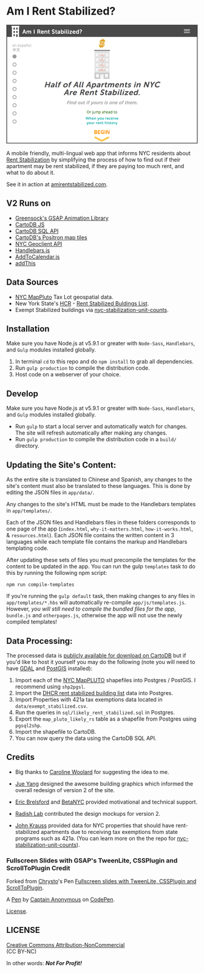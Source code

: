 Am I Rent Stabilized?
============================
![](app/assets/png/airs_landing_page.png)

A mobile friendly, multi-lingual web app that informs NYC residents about [Rent Stabilization](http://www.nycrgb.org/html/resources/faq/rentstab.html) by simplifying the process of how to find out if their apartment may be rent stabilized, if they are paying too much rent, and what to do about it.  

See it in action at [amirentstabilized.com](https://amirentstabilized.com/).

## V2 Runs on
- [Greensock's GSAP Animation Library](http://greensock.com/gsap)
- [CartoDB JS](http://docs.cartodb.com/cartodb-platform/cartodb-js.html)
- [CartoDB SQL API](http://docs.cartodb.com/cartodb-platform/sql-api.html)
- [CartoDB's Positron map tiles](http://cartodb.com/basemaps/)
- [NYC Geoclient API](https://developer.cityofnewyork.us/api/geoclient-api)
- [Handlebars.js](http://handlebarsjs.com/)
- [AddToCalendar.js](https://github.com/AddToCalendar/addtocalendar)
- [addThis](http://addthis.com)

## Data Sources
- [NYC MapPluto](http://www.nyc.gov/html/dcp/html/bytes/dwn_pluto_mappluto.shtml) Tax Lot geospatial data.
- New York State's [HCR](http://www.nyshcr.org/) - [Rent Stabilized Buldings List](https://github.com/clhenrick/dhcr-rent-stabilized-data).
- Exempt Stabilized buildings via [nyc-stabilization-unit-counts](https://github.com/talos/nyc-stabilization-unit-counts).

## Installation
Make sure you have Node.js at v5.9.1 or greater with `Node-Sass`, `Handlebars`, and `Gulp` modules installed globally.  
1. In terminal `cd` to this repo and do `npm install` to grab all dependencies.  
2. Run `gulp production` to compile the distribution code.  
3. Host code on a webserver of your choice.  

## Develop
Make sure you have Node.js at v5.9.1 or greater with `Node-Sass`, `Handlebars`, and `Gulp` modules installed globally.  
- Run `gulp` to start a local server and automatically watch for changes. The site will refresh automatically after making any changes.  
- Run `gulp production` to compile the distribution code in a `build/` directory.

## Updating the Site's Content:
As the entire site is translated to Chinese and Spanish, any changes to the site's content must also be translated to these languages. This is done by editing  the JSON files in `app/data/`.

Any changes to the site's HTML must be made to the Handlebars templates in `app/templates/`.

Each of the JSON files and Handlebars files in these folders corresponds to one page of the app (`index.html`, `why-it-matters.html`, `how-it-works.html`, & `resources.html`). Each JSON file contains the written content in 3 languages while each template file contains the markup and Handlebars templating code.

After updating these sets of files you must precompile the templates for the content to be updated in the app. You can run the gulp `templates` task to do this by running the following npm script:

```
npm run compile-templates
```

If you're running the `gulp default` task, then making changes to any files in `app/templates/*.hbs` will automatically re-compile `app/js/templates.js`. However, _you will still need to compile the bundled files for the app_, `bundle.js` and `otherpages.js`, otherwise the app will not use the newly compiled templates!

## Data Processing:
The processed data is [publicly available for download on CartoDB](https://chenrick.carto.com/tables/map_pluto_likely_rs_2016v1/public/map) but if you'd like to host it yourself you may do the following (note you will need to have [GDAL](http://www.gdal.org/) and [PostGIS](http://postgis.net/) installed):

1. Import each of the [NYC MapPLUTO](http://www1.nyc.gov/site/planning/data-maps/open-data.page) shapefiles into Postgres / PostGIS. I recommend using `shp2pgsl`.
2. Import the [DHCR rent stabilized building list](https://github.com/clhenrick/dhcr-rent-stabilized-data/tree/master/csv) data into Postgres.
3. Import Properties with 421a tax exemptions data located in `data/exempt_stabilized.csv`.
4. Run the queries in `sql/likely_rent_stabilized.sql` in Postgres.
5. Export the `map_pluto_likely_rs` table as a shapefile from Postgres using `pgsql2shp`.
6. Import the shapefile to CartoDB.
7. You can now query the data using the CartoDB SQL API.

## Credits
- Big thanks to [Caroline Woolard](http://carolinewoolard.com/) for suggesting the idea to me.

- [Jue Yang](https://github.com/jueyang) designed the awesome building graphics which informed the overall redesign of version 2 of the site.

- [Eric Brelsford](http://ebrelsford.github.io/portfolio/) and [BetaNYC](http://betanyc.us/) provided motivational and technical support.

- [Radish Lab](http://radishlab.com/) contributed the design mockups for version 2.

- [John Krauss](http://blog.johnkrauss.com/) provided data for NYC properties that should have rent-stabilized apartments due to receiving tax exemptions from state programs such as 421a. (You can learn more on the the repo for [nyc-stabilization-unit-counts](https://github.com/talos/nyc-stabilization-unit-counts)).

### Fullscreen Slides with GSAP's TweenLite, CSSPlugin and ScrollToPlugin Credit
Forked from [Chrysto](http://codepen.io/bassta/)'s Pen [Fullscreen slides with TweenLite, CSSPlugin and ScrollToPlugin](http://codepen.io/bassta/pen/kDvmC/).

A [Pen](http://codepen.io/anon/pen/XJqaRg) by [Captain Anonymous](http://codepen.io/anon) on [CodePen](http://codepen.io/).

[License](http://codepen.io/anon/pen/XJqaRg/license).

## LICENSE
[Creative Commons Attribution-NonCommercial ](http://creativecommons.org/licenses/by-nc/4.0/)   
(CC BY-NC)

In other words: **_Not For Profit!_**
